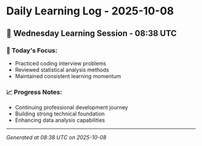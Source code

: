 # Daily Learning Log - 2025-10-08

## 📅 Wednesday Learning Session - 08:38 UTC

### 🎯 Today's Focus:
- Practiced coding interview problems
- Reviewed statistical analysis methods
- Maintained consistent learning momentum

### 📈 Progress Notes:
- Continuing professional development journey
- Building strong technical foundation
- Enhancing data analysis capabilities

---
*Generated at 08:38 UTC on 2025-10-08*
